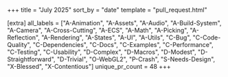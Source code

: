 +++
title = "July 2025"
sort_by = "date"
template = "pull_request.html"

[extra]
all_labels = ["A-Animation", "A-Assets", "A-Audio", "A-Build-System", "A-Camera", "A-Cross-Cutting", "A-ECS", "A-Math", "A-Picking", "A-Reflection", "A-Rendering", "A-States", "A-UI", "A-Utils", "C-Bug", "C-Code-Quality", "C-Dependencies", "C-Docs", "C-Examples", "C-Performance", "C-Testing", "C-Usability", "D-Complex", "D-Macros", "D-Modest", "D-Straightforward", "D-Trivial", "O-WebGL2", "P-Crash", "S-Needs-Design", "X-Blessed", "X-Contentious"]
unique_pr_count = 48
+++
